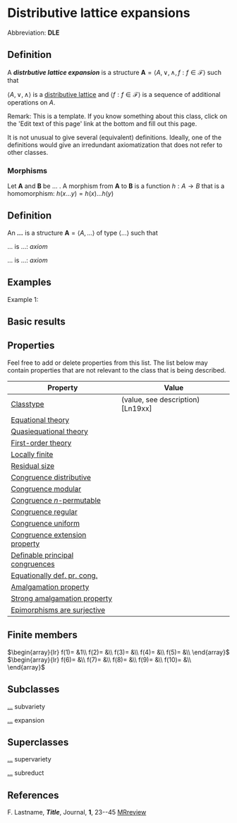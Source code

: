 # Distributive lattice expansions

Abbreviation: **DLE**

## Definition
A ***distrbutive lattice expansion*** is a structure $\mathbf{A}=\langle A,\vee,\wedge,f:f\in\mathcal F\rangle$ such that

$\langle A,\vee, \wedge\rangle$ is a [distributive lattice](distributive_lattices.md) and $\langle f:f\in\mathcal F\rangle$ is a
sequence of additional operations on $A$.

Remark: This is a template.
If you know something about this class, click on the 'Edit text of this page' link at the bottom and fill out this page.

It is not unusual to give several (equivalent) definitions. Ideally, one of the definitions would give an irredundant axiomatization that does not refer to other classes.

### Morphisms
Let $\mathbf{A}$ and $\mathbf{B}$ be ... . A morphism from $\mathbf{A}$ to $\mathbf{B}$ is a function $h:A\rightarrow B$ that is a homomorphism: 
$h(x ... y)=h(x) ... h(y)$

## Definition
An ***...*** is a structure $\mathbf{A}=\langle A,...\rangle$ of type $\langle
...\rangle$ such that

$...$ is ...:  $axiom$
  
$...$ is ...:  $axiom$

## Examples
Example 1: 

## Basic results


## Properties
Feel free to add or delete properties from this list. The list below may contain properties that are not relevant to the class that is being described.



|Property|Value|
|---|---|
|[Classtype](classtype.md)                        |(value, see description) [Ln19xx]  |
|[Equational theory](equational_theory.md)                | |
|[Quasiequational theory](quasiequational_theory.md)           | |
|[First-order theory](first-order_theory.md)               | |
|[Locally finite](locally_finite.md)                   | |
|[Residual size](residual_size.md)                    | |
|[Congruence distributive](congruence_distributive.md)          | |
|[Congruence modular](congruence_modular.md)               | |
|[Congruence $n$-permutable](congruence_$n$-permutable.md)        | |
|[Congruence regular](congruence_regular.md)               | |
|[Congruence uniform](congruence_uniform.md)               | |
|[Congruence extension property](congruence_extension_property.md)    | |
|[Definable principal congruences](definable_principal_congruences.md)  | |
|[Equationally def. pr. cong.](equationally_def._pr._cong..md)      | |
|[Amalgamation property](amalgamation_property.md)            | |
|[Strong amalgamation property](strong_amalgamation_property.md)     | |
|[Epimorphisms are surjective](epimorphisms_are_surjective.md)      | |

## Finite members

$\begin{array}{lr}
  f(1)= &1\\
  f(2)= &\\
  f(3)= &\\
  f(4)= &\\
  f(5)= &\\
\end{array}$     
$\begin{array}{lr}
  f(6)= &\\
  f(7)= &\\
  f(8)= &\\
  f(9)= &\\
  f(10)= &\\
\end{array}$


## Subclasses
  [...](...s.md) subvariety

  [...](...s.md) expansion


## Superclasses
  [...](...s.md) supervariety

  [...](...s.md) subreduct


## References


F. Lastname, ***Title***, Journal, **1**, 23--45 [MRreview](mrreviews.md) 



